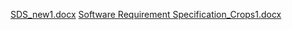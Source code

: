 [SDS_new1.docx](https://github.com/Philipjohn100/leaf_disease_detection/files/11319873/SDS_new1.docx)
[Software Requirement Specification_Crops1.docx](https://github.com/Philipjohn100/leaf_disease_detection/files/11319875/Software.Requirement.Specification_Crops1.docx)

